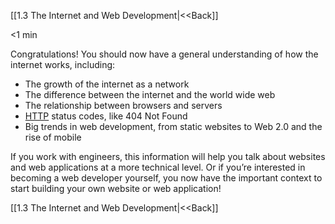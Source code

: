 [[1.3 The Internet and Web Development|<<Back]]

<1 min

Congratulations! You should now have a general understanding of how the internet works, including:

- The growth of the internet as a network
- The difference between the internet and the world wide web
- The relationship between browsers and servers
- [HTTP](https://www.codecademy.com/resources/docs/general/http) status codes, like 404 Not Found
- Big trends in web development, from static websites to Web 2.0 and the rise of mobile

If you work with engineers, this information will help you talk about websites and web applications at a more technical level. Or if you’re interested in becoming a web developer yourself, you now have the important context to start building your own website or web application!

[[1.3 The Internet and Web Development|<<Back]]

